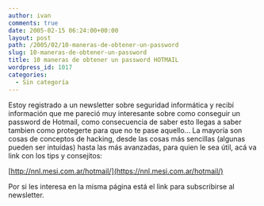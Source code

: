 ```yaml
---
author: ivan
comments: true
date: 2005-02-15 06:24:00+00:00
layout: post
path: /2005/02/10-maneras-de-obtener-un-password
slug: 10-maneras-de-obtener-un-password
title: 10 maneras de obtener un password HOTMAIL
wordpress_id: 1017
categories:
  - Sin categoría
---
```


Estoy registrado a un newsletter sobre seguridad informática y recibí información que me pareció muy interesante sobre como conseguir un password de Hotmail, como consecuencia de saber esto llegas a saber tambien como protegerte para que no te pase aquello... La mayoría son cosas de conceptos de hacking, desde las cosas más sencillas (algunas pueden ser intuídas) hasta las más avanzadas, para quien le sea útil, acá va link con los tips y consejitos:

[http://nnl.mesi.com.ar/hotmail/](https://nnl.mesi.com.ar/hotmail/)

Por si les interesa en la misma página está el link para subscribirse al newsletter.
